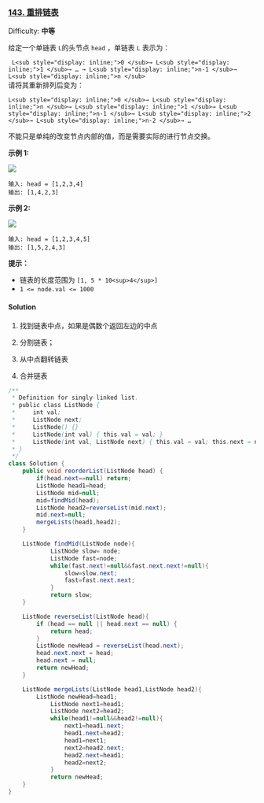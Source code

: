 ### [143\. 重排链表](https://leetcode-cn.com/problems/reorder-list/)

Difficulty: **中等**


给定一个单链表 `L`的头节点 `head` ，单链表 `L` 表示为：

` L<sub style="display: inline;">0 </sub>→ L<sub style="display: inline;">1 </sub>→ … → L<sub style="display: inline;">n-1 </sub>→ L<sub style="display: inline;">n </sub>`  
请将其重新排列后变为：

`L<sub style="display: inline;">0 </sub>→ L<sub style="display: inline;">n </sub>→ L<sub style="display: inline;">1 </sub>→ L<sub style="display: inline;">n-1 </sub>→ L<sub style="display: inline;">2 </sub>→ L<sub style="display: inline;">n-2 </sub>→ …`

不能只是单纯的改变节点内部的值，而是需要实际的进行节点交换。

**示例 1:**

![](https://pic.leetcode-cn.com/1626420311-PkUiGI-image.png)

```
输入: head = [1,2,3,4]
输出: [1,4,2,3]
```

**示例 2:**

![](https://pic.leetcode-cn.com/1626420320-YUiulT-image.png)

```
输入: head = [1,2,3,4,5]
输出: [1,5,2,4,3]
```

**提示：**

*   链表的长度范围为 `[1, 5 * 10<sup>4</sup>]`
*   `1 <= node.val <= 1000`

#### Solution

1. 找到链表中点，如果是偶数个返回左边的中点

2. 分割链表；
3. 从中点翻转链表
4. 合并链表

```java
/**
 * Definition for singly-linked list.
 * public class ListNode {
 *     int val;
 *     ListNode next;
 *     ListNode() {}
 *     ListNode(int val) { this.val = val; }
 *     ListNode(int val, ListNode next) { this.val = val; this.next = next; }
 * }
 */
class Solution {
    public void reorderList(ListNode head) {
        if(head.next==null) return;
        ListNode head1=head;
        ListNode mid=null;
        mid=findMid(head);
        ListNode head2=reverseList(mid.next);
        mid.next=null;
        mergeLists(head1,head2);
    }

    ListNode findMid(ListNode node){    
            ListNode slow= node;
            ListNode fast=node;
            while(fast.next!=null&&fast.next.next!=null){
                slow=slow.next;
                fast=fast.next.next;
            }
            return slow;
    }

    ListNode reverseList(ListNode head){
        if (head == null || head.next == null) {
            return head;
        }
        ListNode newHead = reverseList(head.next);
        head.next.next = head;
        head.next = null;
        return newHead;
    }

    ListNode mergeLists(ListNode head1,ListNode head2){
        ListNode newHead=head1;
            ListNode next1=head1;
            ListNode next2=head2;
            while(head1!=null&&head2!=null){
                next1=head1.next;
                head1.next=head2;
                head1=next1;
                next2=head2.next;
                head2.next=head1;
                head2=next2;
            }
            return newHead;
    }
}
```